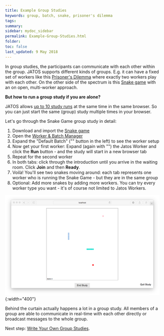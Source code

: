 ```yaml
---
title: Example Group Studies
keywords: group, batch, snake, prisoner's dilemma
tags:
summary:
sidebar: mydoc_sidebar
permalink: Example-Group-Studies.html
folder:
toc: false
last_updated: 9 May 2018
---
```


In group studies, the participants can communicate with each other within the group. JATOS supports different kinds of groups. E.g. it can have a fixed set of workers like this [Prisoner's Dilemma](Example-Studies.html#prisoners-dilemma) where exactly two workers play with each other. On the other side of the spectrum is this [Snake game](Example-Studies.html#snake) with an on open, multi-worker approach.

**But how to run a group study if you are alone?**

JATOS allows [up to 10 study runs](Tips-and-Tricks.html#run-up-to-10-studies-in-the-same-browser-at-the-same-time) at the same time in the same browser. So you can just start the same (group) study multiple times in your browser.

Let's go through the Snake Game group study in detail:

1. Download and import the [Snake game](Example-Studies.html#snake)
1. Open the [Worker & Batch Manager](Run-your-Study-with-Worker-and-Batch-Manager.html)
1. Expand the "Default Batch" ("<span class="glyphicon glyphicon-chevron-right"></span>" button in the left) to see the worker setup
1. Now get your first worker: Expand (again with "<span class="glyphicon glyphicon-chevron-right"></span>") the Jatos Worker and click the **Run** button - and the study will start in a new browser tab
1. Repeat for the second worker
1. In both tabs: click through the introduction until you arrive in the waiting room. Click **Join** and then **Ready**.
1. Voilà! You'll see two snakes moving around: each tab represents one worker who is running the Snake Game - but they are in the same group
1. Optional: Add more snakes by adding more workers. You can try every worker type you want - it's of course not limited to Jatos Workers.

![Snake Game](images/example-studies/Screenshot_snakeGame.png){:width="400"}

Behind the curtain actually happens a lot in a group study. All members of a group are able to communicate in real-time with each other directly or broadcast messages to the whole group.

Next step: [Write Your Own Group Studies](Write-Your-Own-Group-Studies.html).
